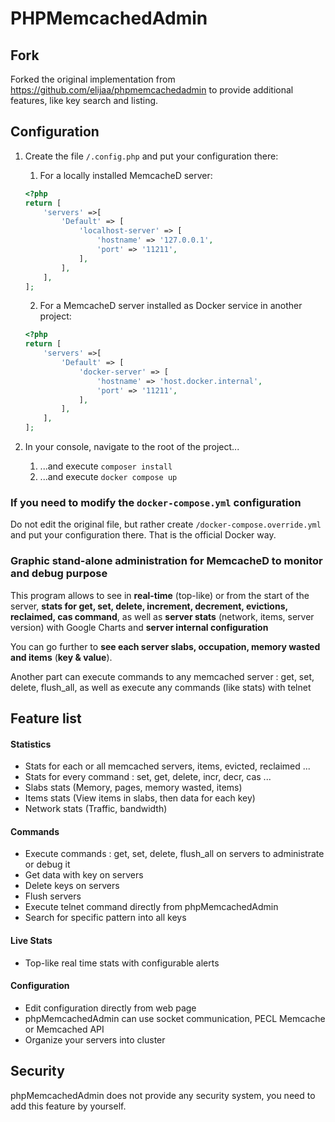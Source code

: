 # PHPMemcachedAdmin #

## Fork

Forked the original implementation from https://github.com/elijaa/phpmemcachedadmin to provide additional features, like key search and listing.

## Configuration

1. Create the file `/.config.php` and put your configuration there:
   1. For a locally installed MemcacheD server:

    ```php
    <?php
    return [
        'servers' =>[
            'Default' => [
                'localhost-server' => [
                    'hostname' => '127.0.0.1',
                    'port' => '11211',
                ],
            ],
        ],
    ];
    ```

   2. For a MemcacheD server installed as Docker service in another project:

    ```php
    <?php
    return [
        'servers' =>[
            'Default' => [
                'docker-server' => [
                    'hostname' => 'host.docker.internal',
                    'port' => '11211',
                ],
            ],
        ],
    ];
    ```

2. In your console, navigate to the root of the project...
   1. ...and execute `composer install`
   2. ...and execute `docker compose up`

### If you need to modify the `docker-compose.yml` configuration

Do not edit the original file, but rather create `/docker-compose.override.yml` and put your configuration there. That is the official Docker way.

### Graphic stand-alone administration for MemcacheD to monitor and debug purpose ###

This program allows to see in **real-time** (top-like) or from the start of the server, **stats for get, set, delete, increment, decrement, evictions, reclaimed, cas command**, as well as **server stats** (network, items, server version) with Google Charts and  **server internal configuration**

You can go further to **see each server slabs, occupation, memory wasted and items** (**key & value**).

Another part can execute commands to any memcached server : get, set, delete, flush\_all, as well as execute any commands (like stats) with telnet

## Feature list ##

<h4>Statistics</h4>
<ul><li>Stats for each or all memcached servers, items, evicted, reclaimed ...<br>
</li><li>Stats for every command : set, get, delete, incr, decr, cas ...<br>
</li><li>Slabs stats (Memory, pages, memory wasted, items)<br>
</li><li>Items stats (View items in slabs, then data for each key)<br>
</li><li>Network stats (Traffic, bandwidth)</li></ul>

<h4>Commands</h4>
<ul><li>Execute commands : get, set, delete, flush_all on servers to administrate or debug it<br>
</li><li>Get data with key on servers<br>
</li><li>Delete keys on servers<br>
</li><li>Flush servers<br>
</li><li>Execute telnet command directly from phpMemcachedAdmin<br>
</li><li>Search for specific pattern into all keys</li></ul>

<h4>Live Stats</h4>
<ul><li>Top-like real time stats with configurable alerts</li></ul>

<h4>Configuration</h4>
<ul><li>Edit configuration directly from web page<br>
</li><li>phpMemcachedAdmin can use socket communication, PECL Memcache or Memcached API<br>
</li><li>Organize your servers into cluster</li></ul>

## Security ##

phpMemcachedAdmin does not provide any security system, you need to add this feature by yourself.
